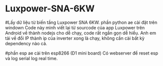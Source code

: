 # Luxpower-SNA-6KW

#Lấy dữ liệu từ biến tầng Luxpower SNA 6KW.
phần python ae cài đặt trên windown
Code này mình viết lại từ sourcode của app Luxpower trên Android về thành nodejs cho dễ chạy, code rất ngắn gọn dễ hiểu.
Anh em tải về đổi IP thành ip của inverter xong là chạy, không cần cài bất kỳ dependency nào cả.

#phần esp ae cài trên esp8266 (D1 mini board)
Có webserver để reset esp và log
serial log real time.

